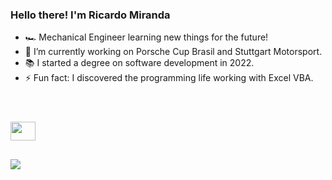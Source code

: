 ### Hello there! I'm Ricardo Miranda

- 🏎️ Mechanical Engineer learning new things for the future!
- 💼 I’m currently working on Porsche Cup Brasil and Stuttgart Motorsport.
- 📚 I started a degree on software development in 2022.
- ⚡ Fun fact: I discovered the programming life working with Excel VBA.

##

<header>
  <link rel="stylesheet" href="https://cdn.jsdelivr.net/gh/devicons/devicon@v2.15.1/devicon.min.css">
</header>
<div>
  <i class="devicon-python-plain"></i>
  <img align="center" src="https://cdn.jsdelivr.net/gh/devicons/devicon/icons/python/python-original.svg" height="30" width="40"/>
</div>

##

<div>
  <a href="https://www.linkedin.com/in/ricardoptmiranda/" target="_blank"><img src="https://img.shields.io/badge/LinkedIn-0077B5?style=for-the-badge&logo=linkedin&logoColor=white" target="_blank"></a>
</div>
